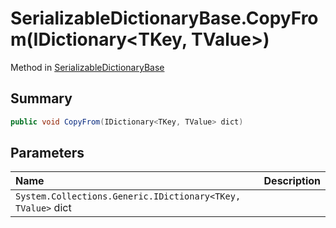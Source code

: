 # SerializableDictionaryBase.CopyFrom(IDictionary<TKey, TValue>)

Method in [SerializableDictionaryBase](/docs/api/csharp/yarn.unity.serializabledictionarybase-2.md)

## Summary



```csharp
public void CopyFrom(IDictionary<TKey, TValue> dict)
```

## Parameters

|Name|Description|
|:---|:---|
|`System.Collections.Generic.IDictionary<TKey, TValue>` dict||

